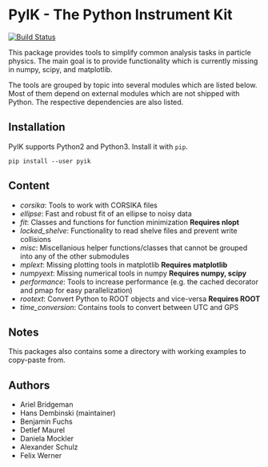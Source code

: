 # PyIK - The Python Instrument Kit

[![Build Status](https://travis-ci.org/HDembinski/pyik.svg?branch=master)](https://travis-ci.org/HDembinski/pyik)

This package provides tools to simplify common analysis tasks in particle physics. The main goal is to provide functionality which is currently missing in numpy, scipy, and matplotlib.

The tools are grouped by topic into several modules which are listed below. Most of them depend on external modules which are not shipped with Python. The respective dependencies are also listed.

## Installation

PyIK supports Python2 and Python3. Install it with `pip`.
```
pip install --user pyik
```

## Content

* *corsika*: Tools to work with CORSIKA files
* *ellipse*: Fast and robust fit of an ellipse to noisy data
* *fit*: Classes and functions for function minimization __Requires nlopt__
* *locked_shelve*: Functionality to read shelve files and prevent write collisions
* *misc*: Miscellanious helper functions/classes that cannot be grouped into any of the other submodules
* *mplext*: Missing plotting tools in matplotlib __Requires matplotlib__
* *numpyext*: Missing numerical tools in numpy __Requires numpy, scipy__
* *performance*: Tools to increase performance (e.g. the cached decorator and pmap for easy parallelization)
* *rootext*: Convert Python to ROOT objects and vice-versa __Requires ROOT__
* *time_conversion*: Contains tools to convert between UTC and GPS

## Notes

This packages also contains some a directory with working examples
to copy-paste from.

## Authors

* Ariel Bridgeman
* Hans Dembinski (maintainer)
* Benjamin Fuchs
* Detlef Maurel
* Daniela Mockler
* Alexander Schulz
* Felix Werner

